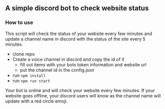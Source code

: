 ## A simple discord bot to check website status

### How to use
This script will check the status of your website every few minutes and update a channel name in discord with the status of the site
every 5 minutes.

- clone repo
- Create a voice channel in discord and copy the id of it
    - fill out items with your bots token information and website url 
    - put the channel id in the config.json
- run `npm install`
- run `npm run start`

Your bot is online and will check your website every few minutes. 
If your website goes offline, your discord users will know as the channel name will update with a red circle emoji.

